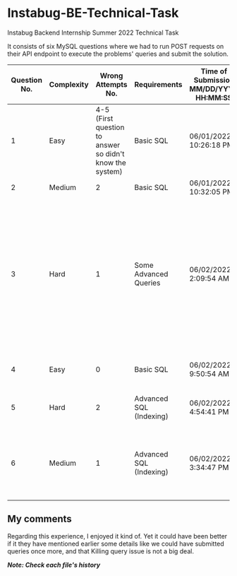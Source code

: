 # Instabug-BE-Technical-Task
Instabug Backend Internship Summer 2022 Technical Task

It consists of six MySQL questions where we had to run POST requests on their API endpoint
to execute the problems' queries and submit the solution.

| Question No. | Complexity | Wrong Attempts No.                                       | Requirements            | Time of Submission MM/DD/YYYY HH:MM:SS | My comments                                                                                                                                                      |
|--------------|------------|----------------------------------------------------------|-------------------------|----------------------------------------|------------------------------------------------------------------------------------------------------------------------------------------------------------------|
| 1            | Easy       | 4-5 (First question to answer so didn't know the system) | Basic SQL               | 06/01/2022 10:26:18 PM                 | I hope I'll not lose marks because I submitted wrong table names instead :@@@@@@                                                                                 |
| 2            | Medium     | 2                                                        | Basic SQL               | 06/01/2022 10:32:05 PM                 | Normal one I believe                                                                                                                                             |
| 3            | Hard       | 1                                                        | Some Advanced Queries   | 06/02/2022 2:09:54 AM                  | The server kept respond with Killing Query I thought they wanted a more efficient query But later then they mentioned that it is normal, and it was too late.... |
| 4            | Easy       | 0                                                        | Basic SQL               | 06/02/2022 9:50:54 AM                  | Nothing, just a normal distinct question                                                                                                                         |
| 5            | Hard       | 2                                                        | Advanced SQL (Indexing) | 06/02/2022 4:54:41 PM                  | I HATE THIS PROBLEM AND 6 AS WELL                                                                                                                                |
| 6            | Medium     | 1                                                        | Advanced SQL (Indexing) | 06/02/2022 3:34:47 PM                  | I DON'T KNOW HOW CAN I IMPROVE THE EFFICIENCY OF INDEXED QUERIES                                                                                                 |

## My comments

Regarding this experience, I enjoyed it kind of. Yet it could have been better if it they have mentioned earlier some details like we could have submitted queries once more, and that Killing query issue is not a big deal.

***Note: Check each file's history***
